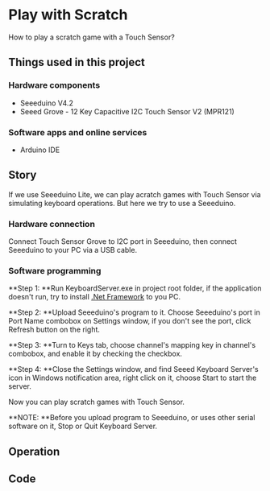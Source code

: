 # Play with Scratch
How to play a scratch game with a Touch Sensor?

## Things used in this project
### Hardware components
- Seeeduino V4.2
- Seeed Grove - 12 Key Capacitive I2C Touch Sensor V2 (MPR121)
### Software apps and online services
- Arduino IDE

## Story
If we use Seeeduino Lite, we can play acratch games with Touch Sensor via simulating keyboard operations. But here we try to use a Seeeduino.
### Hardware connection
Connect Touch Sensor Grove to I2C port in Seeeduino, then connect Seeeduino to your PC via a USB cable.
### Software programming
**Step 1: **Run KeyboardServer.exe in project root folder, if the application doesn't run, try to install [.Net Framework](https://www.microsoft.com/net/download) to you PC.

**Step 2: **Upload Seeeduino's program to it. Choose Seeeduino's port in Port Name combobox on Settings window, if you don't see the port, click Refresh button on the right.

**Step 3: **Turn to Keys tab, choose channel's mapping key in channel's combobox, and enable it by checking the checkbox.

**Step 4: **Close the Settings window, and find Seeed Keyboard Server's icon in Windows notification area, right  click on it, choose Start to start the server.

Now you can play scratch games with Touch Sensor.

**NOTE: **Before you upload program to Seeeduino, or uses other serial software on it, Stop or Quit Keyboard Server.

## Operation

## Code
